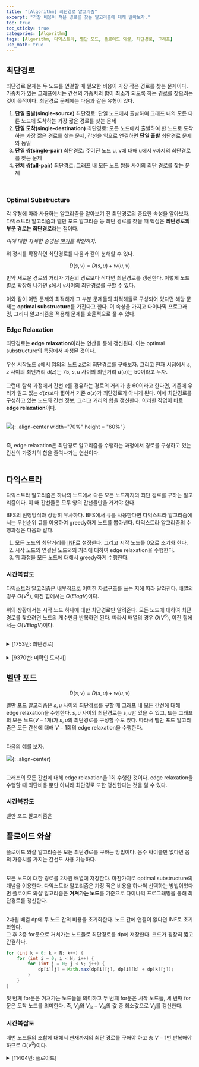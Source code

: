 ```yaml
---
title: "[Algorithm] 최단경로 알고리즘"
excerpt: "가장 비용이 적은 경로를 찾는 알고리즘에 대해 알아보자."
toc: true
toc_sticky: true
categories: [Algorithm]
tags: [Algorithm, 다익스트라, 벨만 포드, 플로이드 와샬, 최단경로, 그래프]
use_math: true
---
```


## 최단경로
최단경로 문제는 두 노드를 연결할 때 필요한 비용이 가장 작은 경로를 찾는 문제이다. 가중치가 있는 그래프에서는 간선의 가중치의 합이 최소가 되도록 하는 경로를 찾으려는 것이 목적이다. 최단경로 문제에는 다음과 같은 유형이 있다.

1. **단일 출발(single-source)** 최단경로: 단일 노드에서 출발하여 그래프 내의 모든 다른 노드에 도착하는 가장 짧은 경로를 찾는 문제
2. **단일 도착(single-destination)** 최단경로: 모든 노드에서 출발하여 한 노드로 도착하는 가장 짧은 경로를 찾는 문제, 간선을 역으로 연결하면 **단일 출발** 최단경로 문제와 동일
3. **단일 쌍(single-pair)** 최단경로: 주어진 노드 u, v에 대해 u에서 v까지의 최단경로를 찾는 문제
4. **전체 쌍(all-pair)** 최단경로: 그래프 내 모든 노드 쌍들 사이의 최단 경로를 찾는 문제

<br>

### Optimal Substructure
각 유형에 따라 사용하는 알고리즘을 알아보기 전 최단경로의 중요한 속성을 알아보자.  
다익스트라 알고리즘과 벨만 포드 알고리즘 등 최단 경로를 찾을 때 핵심은 **최단경로의 부분 경로는 최단경로**라는 점이다.  

*이에 대한 자세한 증명은 [여기](http://www.problems.kr/03graph/shortest_path/index.html)를 확인하자.*

위 정리를 확장하면 최단경로를 다음과 같이 분해할 수 있다.

$$
D(s, v) = D(s, u) + w(u, v)
$$

만약 새로운 경로의 거리가 기존의 경로보다 작다면 최단경로를 갱신한다. 이렇게 노드별로 확장해 나가면 $s$에서 $v$사이의 최단경로를 구할 수 있다. <br><br>
이와 같이 어떤 문제의 최적해가 그 부분 문제들의 최적해들로 구성되어 있다면 해당 문제는 **optimal substructure**를 가진다고 한다. 이 속성을 가지고 다이나믹 프로그래밍, 그리디 알고리즘을 적용해 문제를 효율적으로 풀 수 있다.

### Edge Relaxation
최단경로는 **edge relaxation**이라는 연산을 통해 갱신된다. 이는 optimal substructure의 특징에서 파생된 것이다.<br><br>
우선 시작노드 $s$에서 임의의 노드 $z$로의 최단경로를 구해보자. 그리고 현재 시점에서 $s, z$ 사이의 최단거리 $d(z)$는 75, $s, u$ 사이의 최단거리 $d(u)$는 50이라고 두자.<br><br>
그런데 탐색 과정에서 간선 $e$를 경유하는 경로의 거리가 총 60이라고 한다면, 기존에 우리가 알고 있는 $d(z)$보다 짧아서 기존 $d(z)$가 최단경로가 아니게 된다. 이에 최단경로를 구성하고 있는 노드와 간선 정보, 그리고 거리의 합을 갱신한다. 이러한 작업이 바로 **edge relaxation**이다. <br><br>


![](https://i.imgur.com/nqdnANR.png){: .align-center width="70%" height = "60%"}
  
<br>
즉, edge relaxation은 최단경로 알고리즘을 수행하는 과정에서 경로를 구성하고 있는 간선의 가중치의 합을 줄여나가는 연산이다. <br><br>


## 다익스트라
다익스트라 알고리즘은 하나의 노드에서 다른 모든 노드까지의 최단 경로를 구하는 알고리즘이다. 이 때 간선들은 모두 양의 간선들만을 가져야 한다. <br>

BFS의 진행방식과 상당히 유사하다. BFS에서 큐를 사용한다면 다익스트라 알고리즘에서는 우선순위 큐를 이용하여 greedy하게 노드를 뽑아낸다. 다익스트라 알고리즘의 수행과정은 다음과 같다.

1. 모든 노드의 최단거리를 <acronym title="연산을 수행하면서 나올 수 없을 정도의 큰 값">INF</acronym>로 설정한다. 그리고 시작 노드를 0으로 초기화 한다.
2. 시작 노드와 연결된 노드와의 거리에 대하여 edge relaxation을 수행한다.
3. 위 과정을 모든 노드에 대해서 greedy하게 수행한다.

### 시간복잡도
다익스트라 알고리즘은 내부적으로 어떠한 자료구조를 쓰는 지에 따라 달라진다. 배열의 경우 $O(V^2)$, 이진 힙에서는 $O(ElogV)$이다. <br> <br>
위의 상황에서는 시작 노드 하나에 대한 최단경로만 알려준다. 모든 노드에 대하여 최단경로를 찾으려면 노드의 개수만큼 반복하면 된다. 따라서 배열의 경우 $O(V^3)$, 이진 힙에서는 $O(VElogV)$이다.
<br><br>

<details>

<summary p style="cursor:pointer">[1753번: 최단경로]</summary>
<div markdown="1">

<br>

<https://www.acmicpc.net/problem/3197>

<br>

가장 기본적인 형태의 다익스트라 알고리즘의 형태이다. 우선순위 큐를 사용한 다익스트라 알고리즘으로 해결해보자. <br>

<details>
<summary p style="cursor:pointer">코드</summary>
<div markdown="1">

```java
import java.io.*;
import java.util.*;

public class Main {

	static FastIO io = new FastIO();
	final static int INF = Integer.MAX_VALUE;
	static int V, E, K, u, v, w;
	static ArrayList<ArrayList<Node>> adj;
	static int[] weights;
	
	public static void main(String... args) throws IOException {
		V = io.nextInt();
		E = io.nextInt();
		K = io.nextInt();
		adj = new ArrayList<ArrayList<Node>>(V + 1);
		for (int i = 0; i < V + 1; i++) {
			adj.add(new ArrayList<Node>());
		}
		weights = new int[V + 1];
		Arrays.fill(weights, INF);
		StringBuilder res = new StringBuilder();
		
		for (int i = 0; i < E; i++) {
			u = io.nextInt();
			v = io.nextInt();
			w = io.nextInt();
			adj.get(u).add(new Node(v, w));
		}
		
		dijkstra();
		
		for (int i = 1; i < V + 1; i++) {
			res.append(weights[i] != INF ? weights[i] : "INF").append('\n');
		}
		
		io.write(res);
	}
	
	private static void dijkstra() {
		PriorityQueue<Node> pq = new PriorityQueue<Node>();
		pq.add(new Node(K, 0));
		weights[K] = 0;
		
		while (!pq.isEmpty()) {
			Node tmp = pq.poll();
			int cur = tmp.idx;
			int curWeight = tmp.weight;
			
			if (curWeight > weights[cur])
				continue;
			
			for (Node n : adj.get(cur)) {
				int next = n.idx;
				int nextWeight = n.weight;
				
				if (weights[next] > weights[cur] + nextWeight) {
					weights[next] = weights[cur] + nextWeight;
					pq.add(new Node(next, weights[next]));
				}
			}
		}
	}
	
}

class Node implements Comparable<Node>{
	int idx, weight;

	public Node(int idx, int weight) {
		this.idx = idx;
		this.weight = weight;
	}

	@Override
	public int compareTo(Node o) {
		// TODO Auto-generated method stub
		return this.weight - o.weight;
	}
	
}

class FastIO { ... }    // 생략
```

</div>
</details>

<br>

</div>
</details>

<br>

<details>
<summary p style="cursor:pointer">[9370번: 미확인 도착지]</summary>
<div markdown="1">

<br>

<https://www.acmicpc.net/problem/9370>

<br>
최단거리와 g, h를 거쳐 가는 최단거리를 비교해서 목적지 후보들을 추려내자.

<details>
<summary p style="cursor:pointer">코드</summary>
<div markdown="1">

```java
import java.io.*;
import java.util.*;

public class Main {

    static FastIO io = new FastIO();
    final static int INF = Integer.MAX_VALUE;
    static List<List<Node>> adj;
    static List<Integer> dest;
    static int[] dists;
    static int n, m, t, s, g, h, a, b, d;

    public static void main(String... args) throws IOException {
        int T = io.nextInt();
        StringBuilder res = new StringBuilder();
        while (T-- > 0) {
            n = io.nextInt();   m = io.nextInt();   t = io.nextInt();
            adj = new ArrayList<>();
            for (int i = 0; i < n + 1; i++) {
                adj.add(new ArrayList<>());
            }
            dest = new ArrayList<>();
            dists = new int[n + 1];
            s = io.nextInt();   g = io.nextInt();   h = io.nextInt();
            for (int i = 0; i < m; i++) {
                a = io.nextInt();   b = io.nextInt();   d = io.nextInt();
                adj.get(a).add(new Node(b, d));
                adj.get(b).add(new Node(a, d));
            }
            for (int i = 0; i < t; i++) {
                dest.add(io.nextInt());
            }
            Collections.sort(dest);

            for (Integer i : dest) {
                int d1 = dijkstra(s, i);
                if (d1 == INF)
                    continue;
                int d2 = dijkstra(s, g) + dijkstra(g, h) + dijkstra(h, i);
                int d3 = dijkstra(s, h) + dijkstra(h, g) + dijkstra(g, i);
                if (d1 == Math.min(d2, d3))
                    res.append(i).append(' ');
            }

            res.append('\n');
        }

        io.write(res);
    }

    private static int dijkstra(int s, int e) {
        Arrays.fill(dists, INF);
        PriorityQueue<Node> pq = new PriorityQueue<>();
        pq.add(new Node(s, dists[s] = 0));

        while (!pq.isEmpty()) {
            Node tmp = pq.poll();
            int cur = tmp.idx;
            int curDist = tmp.dist;

            if (curDist > dists[cur])
                continue;

            for (Node n : adj.get(cur)) {
                int next = n.idx;
                int nextDist = n.dist;
                if (dists[next] > dists[cur] + nextDist)
                    pq.add(new Node(next, dists[next] = dists[cur] + nextDist));
            }
        }

        return dists[e];
    }
}

class Node implements Comparable<Node> {
    int idx, dist;

    public Node(int idx, int dist) {
        this.idx = idx;
        this.dist = dist;
    }

    @Override
    public int compareTo(Node node) {
        return this.dist - node.dist;
    }
}

class FastIO { ... }    // 생략
```

</div>
</details>

</div>
</details>


## 벨만 포드

$$
D(s, v) = D(s, u) + w(u, v)
$$

벨만 포드 알고리즘은 $s, u$ 사이의 최단경로를 구할 때 그래프 내 모든 간선에 대해 edge relaxation을 수행한다. $s, u$ 사이의 최단경로는 $s, u$만 있을 수 있고, 또는 그래프의 모든 노드($V-1$개)가 $s, u$의 최단경로를 구성할 수도 있다. 따라서 벨만 포드 알고리즘은 모든 간선에 대해 $V-1$회의 edge relaxation을 수행한다. <br><br>

다음의 예를 보자. <br>

![](https://i.imgur.com/hcWT22F.png){: .align-center}

<br>
그래프의 모든 간선에 대해 edge relaxation을 1회 수행한 것이다. edge relaxation을 수행할 때 최단비용 뿐만 아니라 최단경로 또한 갱신한다는 것을 알 수 있다.

### 시간복잡도
벨만 포드 알고리즘은 


## 플로이드 와샬
플로이드 와샬 알고리즘은 모든 최단경로를 구하는 방법이다. 음수 싸이클만 없다면 음의 가중치를 가지는 간선도 사용 가능하다.<br><br>

모든 노드에 대한 경로를 2차원 배열에 저장한다. 마찬가지로 optimal substructure의 개념을 이용한다. 다익스트라 알고리즘은 가장 적은 비용을 하나씩 선택하는 방법이었다면 플로이드 와샬 알고리즘은 **거쳐가는 노드**를 기준으로 다이나믹 프로그래밍을 통해 최단경로를 갱신한다.<br><br>

2차원 배열 dp에 두 노드 간의 비용을 초기화한다. 노드 간에 연결이 없다면 INF로 초기화한다. <br>
그 후 3중 for문으로 거쳐가는 노드들로 최단경로를 dp에 저장한다. 코드가 굉장히 짧고 간결하다.

``` java
for (int k = 0; k < N; k++) {
    for (int i = 0; i < N; i++) {
        for (int j = 0; j < N; j++) {
            dp[i][j] = Math.max(dp[i][j], dp[i][k] + dp[k][j]);
        }
    }
}
```

첫 번째 for문은 거쳐가는 노드들을 의미하고 두 번째 for문은 시작 노드들, 세 번째 for문은 도착 노드를 의미한다. 즉, $V_{ij}$와 $V_{ik}+V_{kj}$의 값 중 최소값으로 $V_{ij}$를 갱신한다.

### 시간복잡도
매번 노드들의 조합에 대해서 현재까지의 최단 경로를 구해야 하고 총 $V-1$번 반복해야 하므로 $O(V^3)$이다.

<details>
<summary p style="cursor:pointer">[11404번: 플로이드]</summary>
<div markdown="1">

<br>

<https://www.acmicpc.net/problem/11404>

<br>
플로이드 와샬 알고리즘의 기본 문제이다. 다익스트라 알고리즘을 $V$번 돌려도 가능하지만 훨씬 간단한 플로이드 와샬 알고리즘으로 풀어보자.

<br>

<details>
<summary p style="cursor:pointer">코드</summary>
<div markdown="1">

```cpp
#include <iostream>
#include <vector>
#include <algorithm>
using namespace std;

const int INF = 987654321;
int n, m, a, b, c;
vector<vector<int>> map;

void init() {
	cin >> n >> m;
	for (int i = 0; i < n + 1; i++)
	{
		vector<int> row(n + 1, INF);
		map.push_back(row);
	}
	for (int i = 1; i < n + 1; i++)
	{
		map[i][i] = 0;
	}

	for (int i = 0; i < m; i++)
	{
		cin >> a >> b >> c;
		map[a][b] = min(map[a][b], c);
	}
}

void floyd() {
	for (int k = 1; k < n + 1; k++)
	{
		for (int i = 1; i < n + 1; i++)
		{
			for (int j = 1; j < n + 1; j++)
			{
				if (i == j)
					continue;
				map[i][j] = min(map[i][j], map[i][k] + map[k][j]);
			}
		}
	}
}

void print() {
	for (int i = 1; i < n + 1; i++)
	{
		for (int j = 1; j < n + 1; j++)
		{
			cout << (map[i][j] == INF ? 0 : map[i][j]) << ' ';
		}
		cout << '\n';
	}
}

int main() {
	ios_base::sync_with_stdio(false);
	cin.tie(NULL);
	init();
	floyd();
	print();
	return 0;
}
```


</div>
</details>

</div>
</details>

<br><br>